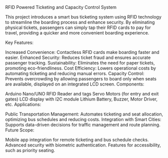 RFID Powered Ticketing and Capacity Control System

This project introduces a smart bus ticketing system using RFID technology to streamline the boarding process and enhance security. By eliminating physical tickets, passengers can simply tap their RFID cards to pay for travel, providing a quicker and more convenient boarding experience.

Key Features:

Increased Convenience: Contactless RFID cards make boarding faster and easier.
Enhanced Security: Reduces ticket fraud and ensures accurate passenger tracking.
Sustainability: Eliminates the need for paper tickets, promoting eco-friendliness.
Cost Efficiency: Lowers operational costs by automating ticketing and reducing manual errors.
Capacity Control: Prevents overcrowding by allowing passengers to board only when seats are available, displayed on an integrated LCD screen.
Components:

Arduino Nano/UNO
RFID Reader and tags
Servo Motors (for entry and exit gates)
LCD display with I2C module
Lithium Battery, Buzzer, Motor Driver, etc.
Applications:

Public Transportation Management: Automates ticketing and seat allocation, optimizing bus schedules and reducing costs.
Integration with Smart Cities: Supports data-driven decisions for traffic management and route planning.
Future Scope:

Mobile app integration for remote ticketing and bus schedule checks.
Advanced security with biometric authentication.
Features for accessibility, such as priority seating.
